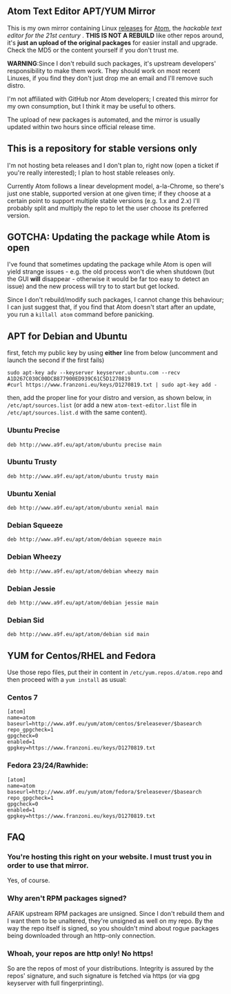 ## Atom Text Editor APT/YUM Mirror
This is my own mirror containing Linux [releases](https://github.com/atom/atom/releases) for [Atom](https://atom.io), the *hackable text editor for the 21st century* . **THIS IS NOT A REBUILD** like other repos around, it's **just an upload of the original packages** for easier install and upgrade. Check the MD5 or the content yourself if you don't trust me.

**WARNING**:Since I don't rebuild such packages, it's upstream developers' responsibility to make them work. They should work on most recent Linuxes, if you find they don't just drop me an email and I'll remove such distro.

I'm not affiliated with GitHub nor Atom developers; I created this mirror for my own consumption, but I think it may be useful to others.

The upload of new packages is automated, and the mirror is usually updated within two hours since official release time.

## This is a repository for stable versions only

I'm not hosting beta releases and I don't plan to, right now (open a ticket if you're really interested); I plan to host stable releases only.

Currently Atom follows a linear development model, a-la-Chrome, so there's just one stable, supported version at one given time; if they choose at a certain point to support multiple stable versions (e.g. 1.x and 2.x) I'll probably split and multiply the repo to let the user choose its preferred version.

## **GOTCHA**: Updating the package while Atom is open

I've found that sometimes updating the package while Atom is open will yield strange issues - e.g. the old process won't die when shutdown (but the GUI **will** disappear - otherwise it would be far too easy to detect an issue) and the new process will try to to start but get locked.

Since I don't rebuild/modify such packages, I cannot change this behaviour; I can just suggest that, if you find that Atom doesn't start after an update, you run a ```killall atom``` command before panicking.

## APT for Debian and Ubuntu
first, fetch my public key by using **either** line from below (uncomment and launch the second if the first fails)

```
sudo apt-key adv --keyserver keyserver.ubuntu.com --recv A1D267C030C00DCB877900ED939C61C5D1270819
#curl https://www.franzoni.eu/keys/D1270819.txt | sudo apt-key add -
```


then, add the proper line for your distro and version, as shown below, in ```/etc/apt/sources.list``` (or add a new ```atom-text-editor.list``` file in ```/etc/apt/sources.list.d``` with the same content).

### Ubuntu Precise

```
deb http://www.a9f.eu/apt/atom/ubuntu precise main
```

### Ubuntu Trusty

```
deb http://www.a9f.eu/apt/atom/ubuntu trusty main
```

### Ubuntu Xenial

```
deb http://www.a9f.eu/apt/atom/ubuntu xenial main
```

### Debian Squeeze

```
deb http://www.a9f.eu/apt/atom/debian squeeze main
```

### Debian Wheezy

```
deb http://www.a9f.eu/apt/atom/debian wheezy main
```

### Debian Jessie

```
deb http://www.a9f.eu/apt/atom/debian jessie main
```

### Debian Sid

```
deb http://www.a9f.eu/apt/atom/debian sid main
```

## YUM for Centos/RHEL and Fedora

Use those repo files, put their in content in ```/etc/yum.repos.d/atom.repo``` and then proceed with a ```yum install``` as usual:

### Centos 7
```
[atom]
name=atom
baseurl=http://www.a9f.eu/yum/atom/centos/$releasever/$basearch
repo_gpgcheck=1
gpgcheck=0
enabled=1
gpgkey=https://www.franzoni.eu/keys/D1270819.txt
```

### Fedora 23/24/Rawhide:

```
[atom]
name=atom
baseurl=http://www.a9f.eu/yum/atom/fedora/$releasever/$basearch
repo_gpgcheck=1
gpgcheck=0
enabled=1
gpgkey=https://www.franzoni.eu/keys/D1270819.txt
```

## FAQ

### You're hosting this right on your website. I must trust you in order to use that mirror.

Yes, of course.

### Why aren't RPM packages signed?

AFAIK upstream RPM packages are unsigned. Since I don't rebuild them and I want them to be unaltered, they're unsigned as well on my repo. By the way the repo itself is signed, so you shouldn't mind about rogue packages being downloaded through an http-only connection.

### Whoah, your repos are http only! No https!

So are the repos of most of your distributions. Integrity is assured by the repos' signature, and such signature is fetched via https (or via gpg keyserver with full fingerprinting).

